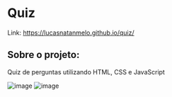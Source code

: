# Quiz

Link: https://lucasnatanmelo.github.io/quiz/

## Sobre o projeto:
Quiz de perguntas utilizando HTML, CSS e JavaScript

![image](https://user-images.githubusercontent.com/100950738/167496541-929e3004-1bfe-4b19-90ba-00dfca673265.png)
![image](https://user-images.githubusercontent.com/100950738/167496614-6b50dc61-4fe2-4bef-9ee7-40346cf5024f.png)

